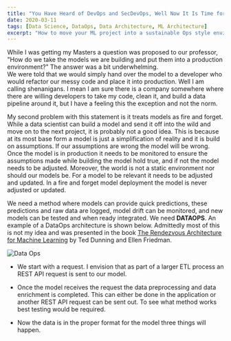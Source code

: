 ```yaml
---
title: "You Have Heard of DevOps and SecDevOps, Well Now It Is Time for DataOps!"
date: 2020-03-11
tags: [Data Science, DataOps, Data Architecture, ML Architecture]
excerpt: "How to move your ML project into a sustainable Ops style environment"
---
```


While I was getting my Masters a question was proposed to our professor, "How do we take the models
we are building and put them into a production environment?"  The answer was a bit underwhelming.  
We were told that we would simply hand over the model to a developer who would refactor our messy
code and place it into production.  Well I am calling shenanigans.  I mean I am sure there is a company
somewhere where there are willing developers to take my code, clean it, and build a data pipeline around
it, but I have a feeling this the exception and not the norm.

My second problem with this statement is it treats models as fire and forget.  While a data scientist
can build a model and send it off into the wild and move on to the next project, it is probably not a
good idea.  This is because at its most base form a model is just a simplification of reality and it is
build on assumptions.  If our assumptions are wrong the model will be wrong.  Once the model is
in production it needs to be monitored to ensure the assumptions made while building the model
hold true, and if not the model needs to be adjusted.  Moreover, the world is not a static environment
nor should our models be.  For a model to be relevant it needs to be adjusted and updated.  In a fire
and forget model deployment the model is never adjusted or updated.

We need a method where models can provide quick predictions, these predictions and raw data are logged,
model drift can be monitored, and new models can be tested and when ready integrated.  We need
**DATAOPS**.  An example of a DataOps architecture is shown below.  Admittedly most of this is
not my idea and was presented in the book [The Rendezvous Architecture for Machine Learning](https://mapr.com/ebooks/machine-learning-logistics/ch03.html) by Ted Dunning and Ellen Friedman.

![Data Ops]({{site.url}}/images/blog/2020-03-11/dataops.png)

- We start with a request.  I envision that as part of a larger ETL process an REST API request is sent
to our model.  

- Once the model receives the request the data preprocessing and data enrichment is completed.  This
can either be done in the application or another REST API request can be sent out.  To see what method
works best testing would be required.

- Now the data is in the proper format for the model three things will happen.
